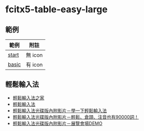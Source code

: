 

# fcitx5-table-easy-large


## 範例

| 範例 | 附註 |
| --- | --- |
| [start](start) | 無 icon |
| [basic](basic) | 有 icon |


## 輕鬆輸入法

* [輕鬆輸入法之家](http://eshensh.net/ez/index5.html)
* [輕鬆輸入法](http://www.etweb.fju.edu.tw/cai/student_project/easy_input/index.html)
* [輕鬆輸入法光碟版內附影片－學一下輕鬆輸入法 ](https://www.youtube.com/watch?v=m_UtMuhjaXU)
* [輕鬆輸入法光碟版內附影片－輕鬆、倉頡、注音也有90000詞！](https://www.youtube.com/watch?v=gUJj-DSM1Lg)
* [ 輕鬆輸入法光碟版內附影片－展覽會場DEMO ](https://www.youtube.com/watch?v=t0fQY3GXzKg)
